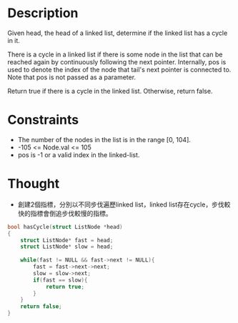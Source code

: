 # Description

Given head, the head of a linked list, determine if the linked list has a cycle in it.

There is a cycle in a linked list if there is some node in the list that can be reached again by continuously following the next pointer. Internally, pos is used to denote the index of the node that tail's next pointer is connected to. Note that pos is not passed as a parameter.

Return true if there is a cycle in the linked list. Otherwise, return false.

# Constraints

- The number of the nodes in the list is in the range [0, 104].
- -105 <= Node.val <= 105
- pos is -1 or a valid index in the linked-list.

# Thought

- 創建2個指標，分別以不同步伐遍歷linked list，linked list存在cycle，步伐較快的指標會倒追步伐較慢的指標。

```c
bool hasCycle(struct ListNode *head) 
{
	struct ListNode* fast = head;
	struct ListNode* slow = head;
	
	while(fast != NULL && fast->next != NULL){
		fast = fast->next->next;
		slow = slow->next;
		if(fast == slow){
			return true;
		}
	}
	return false;
}
```